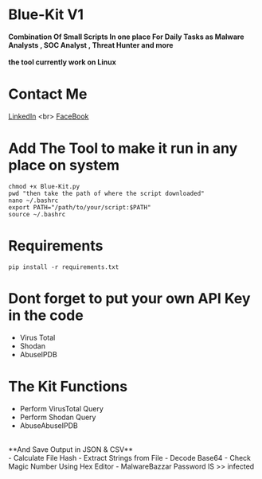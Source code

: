 # Blue-Kit V1
**Combination Of Small Scripts In one place For Daily Tasks as Malware Analysts , SOC Analyst , Threat Hunter and more**
<br>
<br>
**the tool currently work on Linux**

# Contact Me
[LinkedIn](https://www.example.com](https://www.linkedin.com/in/zyadelzyat/)https://www.linkedin.com/in/zyadelzyat/)
<br>
[FaceBook](https://www.facebook.com/zyadw3)

# Add The Tool to make it run in any place on system
`chmod +x Blue-Kit.py`
<br>
`pwd "then take the path of where the script downloaded"`
<br>
`nano ~/.bashrc`
<br>
`export PATH="/path/to/your/script:$PATH"`
<br>
`source ~/.bashrc`

# Requirements
`pip install -r requirements.txt`

# Dont forget to put your own API Key in the code
- Virus Total
- Shodan
- AbuseIPDB

# The Kit Functions
- Perform VirusTotal Query
- Perform Shodan Query
- AbuseAbuseIPDB
<br>
**And Save Output in JSON & CSV**
<br>
- Calculate File Hash
- Extract Strings from File
- Decode Base64
- Check Magic Number Using Hex Editor
- MalwareBazzar Password IS >> infected
